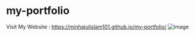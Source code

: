 # my-portfolio
Visit My Website : https://minhajulislam101.github.io/my-portfolio/
![image](https://github.com/minhajulislam101/my-portfolio/assets/62748402/74be0152-ce54-4c41-be6b-dec7003b9d61)
